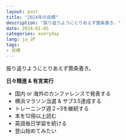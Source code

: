 ```yaml
---
layout: post
title: "2024年の目標"
description: "振り返りようにとりあえず箇条書き。"
date: 2024-01-05
categories: everyday
lang: ja_JP
tags:
- 目標
---
```


振り返りようにとりあえず箇条書き。

**日々精進 & 有言実行**

- 国内 or 海外のカンファレンスで発表する
- 横浜マラソン当選 & サブ3.5達成する
- トレーニング週２~3を継続する
- 本を12冊以上読む
- 英語毎日学習を続ける
- 登山始めてみたい